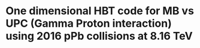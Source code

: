 # One dimensional HBT code for MB vs UPC (Gamma Proton interaction) using 2016 pPb collisions at 8.16 TeV
